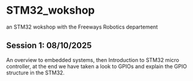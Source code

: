 # STM32_wokshop
an STM32 wokshop with the Freeways Robotics departement

##  Session 1: 08/10/2025 
An overview to embedded systems, then Introduction to STM32 micro controller,
at the end we have taken a look to GPIOs and explain the GPIO structure in the STM32. 

